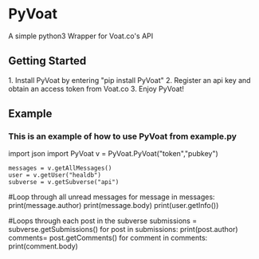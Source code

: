 <h1>PyVoat</h1>
A simple python3 Wrapper for Voat.co's API 


<h2>Getting Started</h2>
1. Install PyVoat by entering "pip install PyVoat"
2. Register an api key and obtain an access token from Voat.co
3. Enjoy PyVoat!

<h2>Example</h2>
<h3>This is an example of how to use PyVoat from example.py</h3>
    import json
    import PyVoat
    v = PyVoat.PyVoat("token","pubkey")
    
    messages = v.getAllMessages()
    user = v.getUser("healdb")
    subverse = v.getSubverse("api")

#Loop through all unread messages
    for message in messages:
      print(message.author)
      print(message.body)
      print(user.getInfo())

#Loops through each post in the subverse
    submissions = subverse.getSubmissions()
    for post in submissions:
      print(post.author)
      comments= post.getComments()
      for comment in comments:
      print(comment.body)

